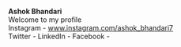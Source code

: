 <b>Ashok Bhandari</b><br>
Welcome to my profile<br>
Instagram - www.instagram.com/ashok_bhandari7<br>
Twitter - 
LinkedIn - 
Facebook - 
